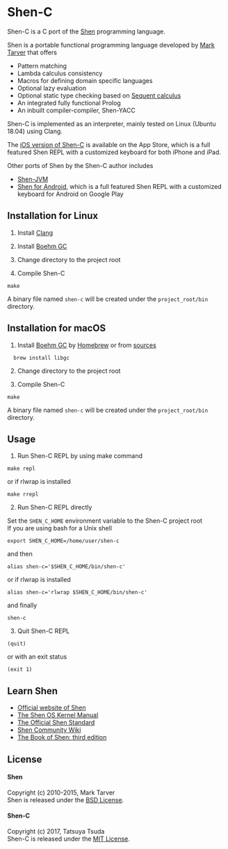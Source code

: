# Shen-C

Shen-C is a C port of the [Shen](http://shenlanguage.org/) programming language.  

Shen is a portable functional programming language developed by [Mark Tarver](http://marktarver.com/) that offers
* Pattern matching
* Lambda calculus consistency
* Macros for defining domain specific languages
* Optional lazy evaluation
* Optional static type checking based on [Sequent calculus](https://en.wikipedia.org/wiki/Sequent_calculus)
* An integrated fully functional Prolog
* An inbuilt compiler-compiler, Shen-YACC

Shen-C is implemented as an interpreter, mainly tested on Linux (Ubuntu 18.04) using Clang.

The [iOS version of Shen-C](https://chatolab.wordpress.com/2017/07/10/shen-programming-language-for-ios/) is available on the App Store, which is a full featured Shen REPL with a customized keyboard for both iPhone and iPad.

Other ports of Shen by the Shen-C author includes
* [Shen-JVM](https://github.com/otabat/shen-jvm)
* [Shen for Android](https://chatolab.wordpress.com/2017/12/26/shen-programming-language-for-android/), which is a full featured Shen REPL with a customized keyboard for Android on Google Play

## Installation for Linux
1. Install [Clang](http://releases.llvm.org/download.html)

2. Install [Boehm GC](http://www.hboehm.info/gc/)

3. Change directory to the project root

4. Compile Shen-C
```
make
```
A binary file named `shen-c` will be created under the `project_root/bin` directory.

## Installation for macOS

1. Install [Boehm GC](http://www.hboehm.info/gc/) by [Homebrew](https://brew.sh/) or from [sources](http://www.hboehm.info/gc/gc_source/)
```
  brew install libgc
```

2. Change directory to the project root

3. Compile Shen-C
```
make
```
A binary file named `shen-c` will be created under the `project_root/bin` directory.


## Usage

1. Run Shen-C REPL by using make command
```
make repl
```
or if rlwrap is installed
```
make rrepl
```

2. Run Shen-C REPL directly

Set the `SHEN_C_HOME` environment variable to the Shen-C project root  
If you are using bash for a Unix shell  
```
export SHEN_C_HOME=/home/user/shen-c
```
and then
```
alias shen-c='$SHEN_C_HOME/bin/shen-c'
```
or if rlwrap is installed
```
alias shen-c='rlwrap $SHEN_C_HOME/bin/shen-c'
```
and finally
```
shen-c
```

3. Quit Shen-C REPL
```
(quit)
```
or with an exit status
```
(exit 1)
```


## Learn Shen
* [Official website of Shen](http://shenlanguage.org/)
* [The Shen OS Kernel Manual](http://shenlanguage.org/learn-shen/index.html)
* [The Official Shen Standard](http://www.shenlanguage.org/learn-shen/shendoc.htm)
* [Shen Community Wiki](https://github.com/Shen-Language/wiki/wiki)
* [The Book of Shen: third edition](https://www.amazon.co.uk/Book-Shen-Third-Mark-Tarver/dp/1784562130)


## License

#### Shen
Copyright (c) 2010-2015, Mark Tarver  
Shen is released under the [BSD License](https://github.com/otabat/shen-c/tree/master/src/shen/license.txt).  

#### Shen-C
Copyright (c) 2017, Tatsuya Tsuda  
Shen-C is released under the [MIT License](http://www.opensource.org/licenses/MIT).
